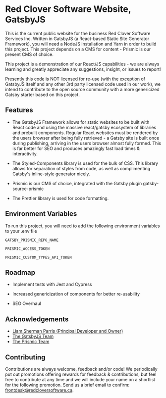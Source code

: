 # Red Clover Software Website, GatsbyJS

This is the current public website for the business Red Clover Software Services Inc. Written in GatsbyJS (a React-based Static Site Generator Framework), you will need a NodeJS installation and Yarn in order to build this project. This project depends on a CMS for content - Prismic is our present CMS of choice.

This project is a demonstration of our React/JS capabilities - we are always learning and greatly appreciate any suggestions, insight, or issues to report!

Presently this code is NOT licensed for re-use (with the exception of GatsbyJS itself and any other 3rd party licensed code used in our work), we intend to contribute to the open source community with a more genericized Gatsby starter based on this project.

## Features

- The GatsbyJS Framework allows for static websites to be built with React code and using the massive react/gatsby ecosystem of libraries and prebuilt components. Regular React websites must be rendered by the users browser after being fully retrieved - a Gatsby site is built once during publishing, arriving in the users browser almost fully formed. This is far better for SEO and produces amazingly fast load times & interactivity.

- The Styled-Components library is used for the bulk of CSS. This library allows for separation of styles from code, as well as complimenting Gatsby's inline-style generator nicely.

- Prismic is our CMS of choice, integrated with the Gatsby plugin gatsby-source-prismic

- The Prettier library is used for code formatting.

## Environment Variables

To run this project, you will need to add the following environment variables to your .env file

`GATSBY_PRISMIC_REPO_NAME`

`PRISMIC_ACCESS_TOKEN`

`PRISMIC_CUSTOM_TYPES_API_TOKEN`

## Roadmap

- Implement tests with Jest and Cypress

- Increased genericization of components for better re-usability

- SEO Overhaul

## Acknowledgements

- [Liam Sherman Parris (Principal Developer and Owner)](https://github.com/LiamJSP)
- [The GatsbyJS Team](https://www.gatsbyjs.com/about/)
- [The Prismic Team](https://prismic.io/)

## Contributing

Contributions are always welcome, feedback and/or code! We periodically put out promotions offering rewards for feedback & contributions, but feel free to contribute at any time and we will include your name on a shortlist for the following promotion. Send us a brief email to confirm: [frontdesk@redcloversoftware.ca](mailto:frontdesk@redcloversoftware.ca).
